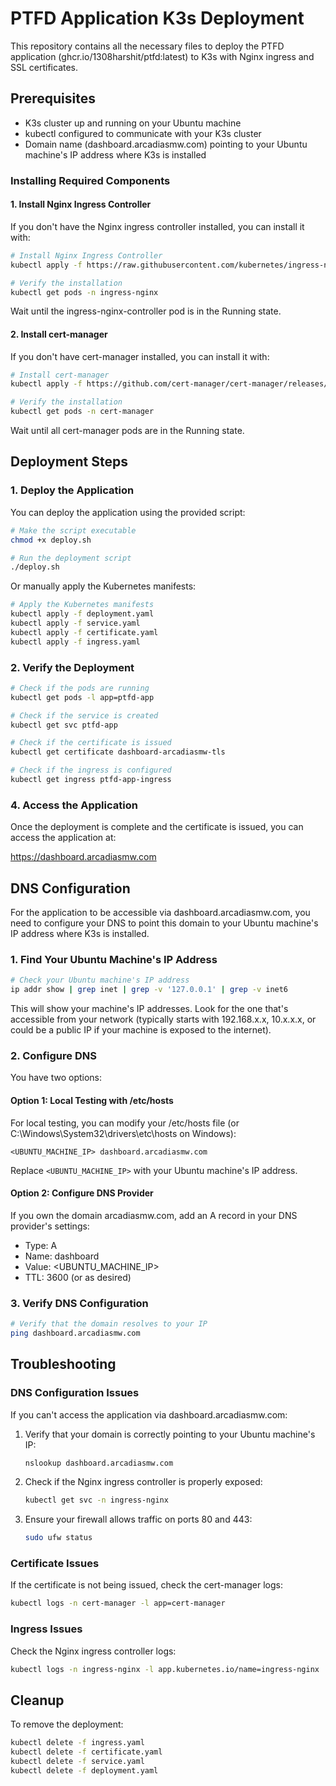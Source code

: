 # PTFD Application K3s Deployment

This repository contains all the necessary files to deploy the PTFD application (ghcr.io/1308harshit/ptfd:latest) to K3s with Nginx ingress and SSL certificates.

## Prerequisites

- K3s cluster up and running on your Ubuntu machine
- kubectl configured to communicate with your K3s cluster
- Domain name (dashboard.arcadiasmw.com) pointing to your Ubuntu machine's IP address where K3s is installed

### Installing Required Components

#### 1. Install Nginx Ingress Controller

If you don't have the Nginx ingress controller installed, you can install it with:

```bash
# Install Nginx Ingress Controller
kubectl apply -f https://raw.githubusercontent.com/kubernetes/ingress-nginx/controller-v1.8.2/deploy/static/provider/cloud/deploy.yaml

# Verify the installation
kubectl get pods -n ingress-nginx
```

Wait until the ingress-nginx-controller pod is in the Running state.

#### 2. Install cert-manager

If you don't have cert-manager installed, you can install it with:

```bash
# Install cert-manager
kubectl apply -f https://github.com/cert-manager/cert-manager/releases/download/v1.13.2/cert-manager.yaml

# Verify the installation
kubectl get pods -n cert-manager
```

Wait until all cert-manager pods are in the Running state.

## Deployment Steps

### 1. Deploy the Application

You can deploy the application using the provided script:

```bash
# Make the script executable
chmod +x deploy.sh

# Run the deployment script
./deploy.sh
```

Or manually apply the Kubernetes manifests:

```bash
# Apply the Kubernetes manifests
kubectl apply -f deployment.yaml
kubectl apply -f service.yaml
kubectl apply -f certificate.yaml
kubectl apply -f ingress.yaml
```

### 2. Verify the Deployment

```bash
# Check if the pods are running
kubectl get pods -l app=ptfd-app

# Check if the service is created
kubectl get svc ptfd-app

# Check if the certificate is issued
kubectl get certificate dashboard-arcadiasmw-tls

# Check if the ingress is configured
kubectl get ingress ptfd-app-ingress
```

### 4. Access the Application

Once the deployment is complete and the certificate is issued, you can access the application at:

https://dashboard.arcadiasmw.com

## DNS Configuration

For the application to be accessible via dashboard.arcadiasmw.com, you need to configure your DNS to point this domain to your Ubuntu machine's IP address where K3s is installed.

### 1. Find Your Ubuntu Machine's IP Address

```bash
# Check your Ubuntu machine's IP address
ip addr show | grep inet | grep -v '127.0.0.1' | grep -v inet6
```

This will show your machine's IP addresses. Look for the one that's accessible from your network (typically starts with 192.168.x.x, 10.x.x.x, or could be a public IP if your machine is exposed to the internet).

### 2. Configure DNS

You have two options:

#### Option 1: Local Testing with /etc/hosts

For local testing, you can modify your /etc/hosts file (or C:\Windows\System32\drivers\etc\hosts on Windows):

```
<UBUNTU_MACHINE_IP> dashboard.arcadiasmw.com
```

Replace `<UBUNTU_MACHINE_IP>` with your Ubuntu machine's IP address.

#### Option 2: Configure DNS Provider

If you own the domain arcadiasmw.com, add an A record in your DNS provider's settings:

- Type: A
- Name: dashboard
- Value: <UBUNTU_MACHINE_IP>
- TTL: 3600 (or as desired)

### 3. Verify DNS Configuration

```bash
# Verify that the domain resolves to your IP
ping dashboard.arcadiasmw.com
```

## Troubleshooting

### DNS Configuration Issues

If you can't access the application via dashboard.arcadiasmw.com:

1. Verify that your domain is correctly pointing to your Ubuntu machine's IP:
   ```bash
   nslookup dashboard.arcadiasmw.com
   ```

2. Check if the Nginx ingress controller is properly exposed:
   ```bash
   kubectl get svc -n ingress-nginx
   ```
   
3. Ensure your firewall allows traffic on ports 80 and 443:
   ```bash
   sudo ufw status
   ```

### Certificate Issues

If the certificate is not being issued, check the cert-manager logs:

```bash
kubectl logs -n cert-manager -l app=cert-manager
```

### Ingress Issues

Check the Nginx ingress controller logs:

```bash
kubectl logs -n ingress-nginx -l app.kubernetes.io/name=ingress-nginx
```

## Cleanup

To remove the deployment:

```bash
kubectl delete -f ingress.yaml
kubectl delete -f certificate.yaml
kubectl delete -f service.yaml
kubectl delete -f deployment.yaml
